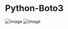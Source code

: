 # Python-Boto3

![image](https://github.com/user-attachments/assets/e0906163-974f-4b4f-a890-76a313c49fa9)
![image](https://github.com/user-attachments/assets/226c6b5c-e400-45b7-8b5b-ce2f5fdf616f)
